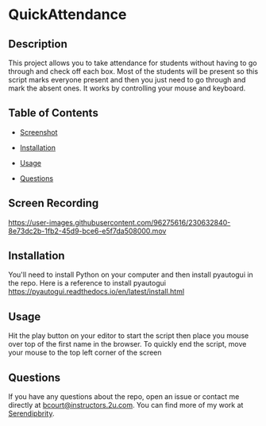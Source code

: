 # QuickAttendance


## Description

This project allows you to take attendance for students without having to go through and check off each box. Most of the students will be present so this script marks everyone present and then you just need to go through and mark the absent ones. It works by controlling your mouse and keyboard.

## Table of Contents 

* [Screenshot](#screenshot)

* [Installation](#installation)

* [Usage](#usage)


* [Questions](#questions)


## Screen Recording
https://user-images.githubusercontent.com/96275616/230632840-8e73dc2b-1fb2-45d9-bce6-e5f7da508000.mov


## Installation

You'll need to install Python on your computer and then install pyautogui in the repo. Here is a reference to install pyautogui	https://pyautogui.readthedocs.io/en/latest/install.html


## Usage

Hit the play button on your editor to start the script then place you mouse over top of the first name in the browser. To quickly end the script, move your mouse to the top left corner of the screen



## Questions

If you have any questions about the repo, open an issue or contact me directly at bcourt@instructors.2u.com. You can find more of my work at [Serendipbrity](https://github.com/Serendipbrity/).
